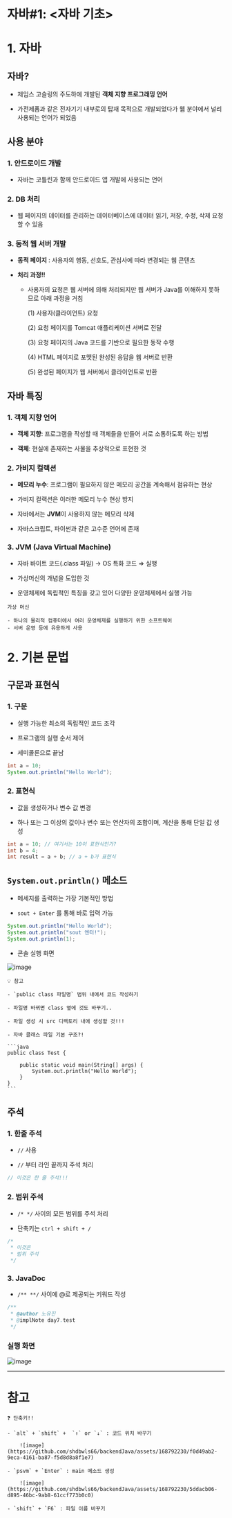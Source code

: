 # 자바#1: <자바 기초>
# 1. 자바
## 자바?
- 제임스 고슬링의 주도하에 개발된 **객체 지향 프로그래밍 언어**

- 가전제품과 같은 전자기기 내부로의 탑재 목적으로 개발되었다가 웹 분야에서 널리 사용되는 언어가 되었음



## 사용 분야

### 1. 안드로이드 개발
- 자바는 코틀린과 함께 안드로이드 앱 개발에 사용되는 언어


### 2. DB 처리
- 웹 페이지의 데이터를 관리하는 데이터베이스에 데이터 읽기, 저장, 수정, 삭제 요청할 수 있음


### 3. 동적 웹 서버 개발

- **동적 페이지** : 사용자의 행동, 선호도, 관심사에 따라 변경되는 웹 콘텐츠

- **처리 과정!!**
    - 사용자의 요청은 웹 서버에 의해 처리되지만 웹 서버가 Java를 이해하지 못하므로 아래 과정을 거침

      (1) 사용자(클라이언트) 요청
      
      (2) 요청 페이지를 Tomcat 애플리케이션 서버로 전달
      
      (3) 요청 페이지의 Java 코드를 기반으로 필요한 동작 수행
      
      (4) HTML 페이지로 포맷된 완성된 응답을 웹 서버로 반환
      
      (5) 완성된 페이지가 웹 서버에서 클라이언트로 반환



## 자바 특징
### 1. 객체 지향 언어
- **객체 지향**: 프로그램을 작성할 때 객체들을 만들어 서로 소통하도록 하는 방법

- **객체**: 현실에 존재하는 사물을 추상적으로 표현한 것


### 2. 가비지 컬랙션
- **메모리 누수**: 프로그램이 필요하지 않은 메모리 공간을 계속해서 점유하는 현상

- 가비지 컬랙션은 이러한 메모리 누수 현상 방지

- 자바에서는 **JVM**이 사용하지 않는 메모리 삭제

- 자바스크립트, 파이썬과 같은 고수준 언어에 존재


### 3. JVM (Java Virtual Machine)
- 자바 바이트 코드(.class 파일) → OS 특화 코드 ⇒ 실행

- 가상머신의 개념을 도입한 것

- 운영체제에 독립적인 특징을 갖고 있어 다양한 운영체제에서 실행 가능

<aside>
    
    가상 머신
    
    - 하나의 물리적 컴퓨터에서 여러 운영체제를 실행하기 위한 소프트웨어
    - 서버 운영 등에 유용하게 사용
    
</aside>



# 2. 기본 문법
## 구문과 표현식

### 1. 구문
- 실행 가능한 최소의 독립적인 코드 조각

- 프로그램의 실행 순서 제어

- 세미콜론으로 끝남

```java
int a = 10;
System.out.println("Hello World");
```


### 2. 표현식
- 값을 생성하거나 변수 값 변경

- 하나 또는 그 이상의 값이나 변수 또는 연산자의 조합이며, 계산을 통해 단일 값 생성

```java
int a = 10; // 여기서는 10이 표현식인가?
int b = 4;
int result = a + b; // a + b가 표현식
```



## `System.out.println()` 메소드
- 메세지를 출력하는 가장 기본적인 방법

- `sout + Enter` 를 통해 바로 입력 가능

```java
System.out.println("Hello World");
System.out.println("sout 엔터!");
System.out.println(1);
```

- 콘솔 실행 화면
  
![image](https://github.com/shdbwls66/backendJava/assets/168792230/3bd4a6ed-0fc4-434d-9ca5-7b93ab6cfc4b)


<aside>

    💡 참고

    - `public class 파일명` 범위 내에서 코드 작성하기

    - 파일명 바뀌면 class 옆에 것도 바꾸기..

    - 파일 생성 시 src 디렉토리 내에 생성할 것!!!

    - 자바 클래스 파일 기본 구조?!
    
    ```java
    public class Test {

        public static void main(String[] args) {
            System.out.println("Hello World");
        }
    }
    ```
    
</aside>



## 주석
### 1. 한줄 주석
- `//` 사용

- `//` 부터 라인 끝까지 주석 처리

```java
// 이것은 한 줄 주석!!!
```


### 2. 범위 주석
- `/* */` 사이의 모든 범위를 주석 처리

- 단축키는 `ctrl + shift + /`

```java
/*
 * 이것은
 * 범위 주석
 */
```


### 3. JavaDoc
- `/** **/` 사이에 @로 제공되는 키워드 작성

```java
/**
 * @author 노유진
 * @implNote day7.test
 */
```

### 실행 화면

![image](https://github.com/shdbwls66/backendJava/assets/168792230/a5250064-8669-4bd1-9722-d0cdb6021523)

<hr>

# 참고
<aside>

    ❓ 단축키!!

    - `alt` + `shift` +  `↑` or `↓` : 코드 위치 바꾸기
    
        ![image](https://github.com/shdbwls66/backendJava/assets/168792230/f0d49ab2-9eca-4161-ba87-f5d8d8a8f1e7)

    - `psvm` + `Enter` : main 메소드 생성
    
        ![image](https://github.com/shdbwls66/backendJava/assets/168792230/5ddacb06-d895-46bc-9ab8-61ccf773b0c0)

    - `shift` + `F6` : 파일 이름 바꾸기

</aside>
